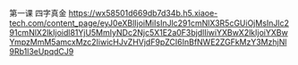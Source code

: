 
第一课 四字真金
https://wx58501d669db7d34b.h5.xiaoe-tech.com/content_page/eyJ0eXBlIjoiMiIsInJlc291cmNlX3R5cGUiOjMsInJlc291cmNlX2lkIjoidl81YjU5MmIyNDc2Njc5X1E2a0F3bjdlIiwiYXBwX2lkIjoiYXBwYmpzMmM5amcxMzc2IiwicHJvZHVjdF9pZCI6InBfNWE2ZGFkMzY3MzhjNl9Rb1l3eUpqdCJ9


